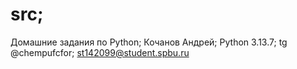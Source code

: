 # src;
Домашние задания по Python;
Кочанов Андрей;
Python 3.13.7;
tg @chempufcfor;
st142099@student.spbu.ru
